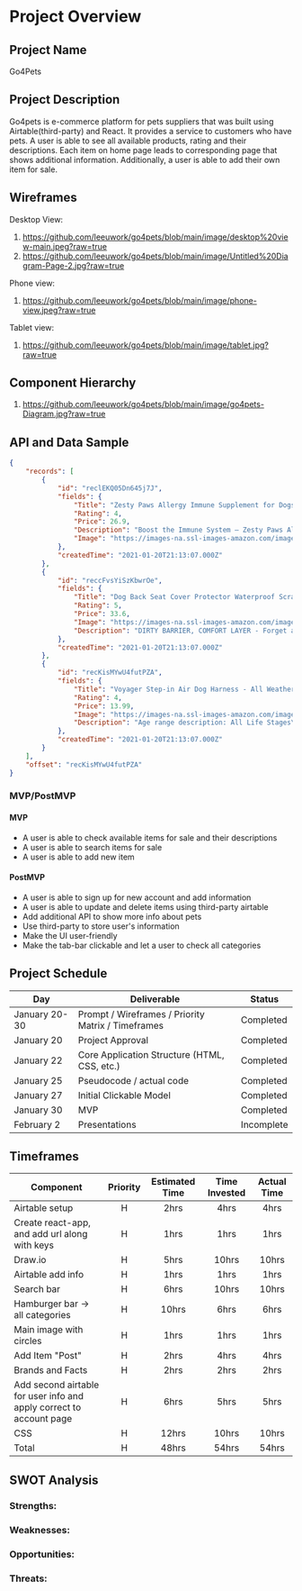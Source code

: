# Project Overview

## Project Name

Go4Pets

## Project Description

Go4pets is e-commerce platform for pets suppliers that was built using Airtable(third-party) and React. It provides a service to customers who have pets. A user is able to see all available products, rating and their descriptions. Each item on home page leads to corresponding page that shows additional information. Additionally, a user is able to add their own item for sale.

## Wireframes

Desktop View: 
1. https://github.com/leeuwork/go4pets/blob/main/image/desktop%20view-main.jpeg?raw=true
2. https://github.com/leeuwork/go4pets/blob/main/image/Untitled%20Diagram-Page-2.jpg?raw=true

Phone view:
1. https://github.com/leeuwork/go4pets/blob/main/image/phone-view.jpeg?raw=true


Tablet view:
1. https://github.com/leeuwork/go4pets/blob/main/image/tablet.jpg?raw=true

## Component Hierarchy
1. https://github.com/leeuwork/go4pets/blob/main/image/go4pets-Diagram.jpg?raw=true

## API and Data Sample


```json
{
    "records": [
        {
            "id": "reclEKQ05Dn645j7J",
            "fields": {
                "Title": "Zesty Paws Allergy Immune Supplement for Dogs - with Omega 3",
                "Rating": 4,
                "Price": 26.9,
                "Description": "Boost the Immune System – Zesty Paws Aller-Immune Bites are grain free soft chews that support immune, histamine, and digestive health for dogs with s...",
                "Image": "https://images-na.ssl-images-amazon.com/images/I/819bgiVBleL._AC_SL1500_.jpg"
            },
            "createdTime": "2021-01-20T21:13:07.000Z"
        },
        {
            "id": "reccFvsYiSzKbwrOe",
            "fields": {
                "Title": "Dog Back Seat Cover Protector Waterproof Scratchproof Nonslip Hammock for Dogs",
                "Rating": 5,
                "Price": 33.6,
                "Image": "https://images-na.ssl-images-amazon.com/images/I/813q4c5N1vL._AC_SL1500_.jpg",
                "Description": "DIRTY BARRIER, COMFORT LAYER - Forget about those cheap dog seat covers that ruined after one time use and ruin your seats... Those days are over! Act..."
            },
            "createdTime": "2021-01-20T21:13:07.000Z"
        },
        {
            "id": "recKisMYwU4futPZA",
            "fields": {
                "Title": "Voyager Step-in Air Dog Harness - All Weather",
                "Rating": 4,
                "Price": 13.99,
                "Image": "https://images-na.ssl-images-amazon.com/images/I/81jy-V87ucL._AC_SL1500_.jpg",
                "Description": "Age range description: All Life Stages\nATTENTION: Sizing does NOT directly correspond to your pet’s breed or weight. Please MEASURE your pet and refer..."
            },
            "createdTime": "2021-01-20T21:13:07.000Z"
        }
    ],
    "offset": "recKisMYwU4futPZA"
}

```

### MVP/PostMVP

#### MVP 

- A user is able to check available items for sale and their descriptions
- A user is able to search items for sale
- A user is able to add new item

#### PostMVP  
- A user is able to sign up for new account and add information
- A user is able to update and delete items using third-party airtable
- Add additional API to show more info about pets
- Use third-party to store user's information
- Make the UI user-friendly
- Make the tab-bar clickable and let a user to check all categories

## Project Schedule

|  Day | Deliverable | Status
|---|---| ---|
|January 20-30| Prompt / Wireframes / Priority Matrix / Timeframes | Completed
|January 20| Project Approval | Completed
|January 22| Core Application Structure (HTML, CSS, etc.) | Completed
|January 25| Pseudocode / actual code | Completed
|January 27| Initial Clickable Model  | Completed
|January 30| MVP | Completed
|February 2 | Presentations | Incomplete

## Timeframes

| Component                                                           | Priority | Estimated Time | Time Invested | Actual Time |
| ------------------------------------------------------------------- | :------: | :------------: | :-----------: | :---------: |
| Airtable setup                                                      | H        | 2hrs           | 4hrs          | 4hrs        |
| Create react-app, and add url along with keys                       | H        | 1hrs           | 1hrs          | 1hrs        |
| Draw.io                                                             | H        | 5hrs           | 10hrs         | 10hrs       |
| Airtable add info                                                   | H        | 1hrs           | 1hrs          | 1hrs        |
| Search bar                                                          | H        | 6hrs           | 10hrs         | 10hrs       |
| Hamburger bar -> all categories                                     | H        | 10hrs          | 6hrs          | 6hrs        |
| Main image with circles                                             | H        | 1hrs           | 1hrs          | 1hrs        |
| Add Item "Post"                                                     | H        | 2hrs           | 4hrs          | 4hrs        |
| Brands and Facts                                                    | H        | 2hrs           | 2hrs          | 2hrs        |
| Add second airtable for user info and apply correct to account page | H        | 6hrs           | 5hrs          | 5hrs        |
| CSS                                                                 | H        | 12hrs          | 10hrs         | 10hrs       |
| Total                                                               | H        | 48hrs          | 54hrs         | 54hrs       |


## SWOT Analysis

### Strengths:

### Weaknesses: 

### Opportunities:

### Threats:
